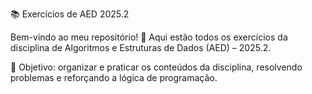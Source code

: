 📚 Exercícios de AED 2025.2

Bem-vindo ao meu repositório! 🚀
Aqui estão todos os exercícios da disciplina de Algoritmos e Estruturas de Dados (AED) – 2025.2.

🎯 Objetivo: organizar e praticar os conteúdos da disciplina, resolvendo problemas e reforçando a lógica de programação.

